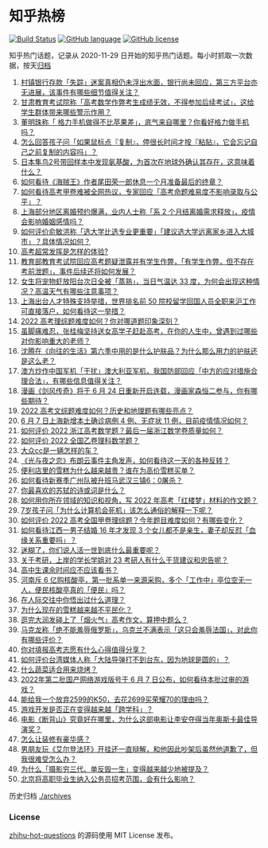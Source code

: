 # 知乎热榜
[![Build Status](https://github.com/ToWeLong/zhihu-hot-questions/workflows/CI/badge.svg)](https://github.com/ToWeLong/zhihu-hot-questions/actions)
[![GitHub language](https://img.shields.io/badge/language-golang-orange.svg)](https://golang.org/)
[![GitHub license](https://img.shields.io/github/license/ToWeLong/zhihu-hot-questions)](https://github.com/ToWeLong/zhihu-hot-questions/blob/main/LICENSE)

知乎热门话题，记录从 2020-11-29 日开始的知乎热门话题。每小时抓取一次数据，按天[归档](./archives)

<!-- BEGIN -->

1. [村镇银行存款「失踪」迷案真相仍未浮出水面，银行尚未回应，第三方平台亦无进展，该事件有哪些细节值得关注？](https://www.zhihu.com/question/536348676)
1. [甘肃教育考试院称「高考数学作弊考生成绩无效，不得参加后续考试」，这给学生群体带来哪些警示作用？](https://www.zhihu.com/question/536638712)
1. [董明珠称「 格力手机做得不比苹果差」，底气来自哪里？你看好格力做手机吗？](https://www.zhihu.com/question/536521069)
1. [怎么回答孩子问「如果鼠标点『复制』，停很长时间才按『粘贴』，它会忘记自己之前复制的内容吗」？](https://www.zhihu.com/question/534527194)
1. [日本隼鸟2号带回样本中发现氨基酸，为首次在地球外确认其存在，这意味着什么？](https://www.zhihu.com/question/536312683)
1. [如何看待《海贼王》作者尾田荣一郎休息一个月准备最后的终章？](https://www.zhihu.com/question/536540105)
1. [如何看待高考甲卷难被全网热议，专家回应「高考命题难易度不影响录取与公平」？](https://www.zhihu.com/question/536557736)
1. [上海部分地区离婚预约爆满，业内人士称「系 2 个月结离婚需求释放」，疫情会影响婚姻感情吗？](https://www.zhihu.com/question/536642108)
1. [如何评价俞敏洪称「选大学比选专业更重要」「建议选大学远离家乡进入大城市」？具体情况如何？](https://www.zhihu.com/question/536504964)
1. [高考超常发挥是怎样的体验?](https://www.zhihu.com/question/33558161)
1. [教育部教育考试院回应高考题疑泄露并有学生作弊，「有学生作弊，但不存在考前泄题」，事件后续还将如何发展？](https://www.zhihu.com/question/536621206)
1. [女生将宠物虾放阳台次日全被「蒸熟」，当日气温达 33 度，为何会出现这种情况？高温天气有哪些注意事项？](https://www.zhihu.com/question/536137673)
1. [上海出台人才特殊支持举措，世界排名前 50 院校留学回国人员全职来沪工作可直接落户，如何看待这一举措？](https://www.zhihu.com/question/536546752)
1. [2022 高考理综题难度如何？你对哪道题印象深刻？](https://www.zhihu.com/question/536628132)
1. [虽脚痛难忍，张桂梅坚持送女高学子赶赴高考，在你的人生中，曾遇到过哪些对你影响重大的老师？](https://www.zhihu.com/question/536516650)
1. [沈腾在《向往的生活》第六季中用的是什么护肤品？为什么那么用力的护肤还是这么老？](https://www.zhihu.com/question/536285606)
1. [澳方炒作中国军机「干扰」澳大利亚军机，我国防部回应「中方的应对措施合理合法」，有哪些信息值得关注？](https://www.zhihu.com/question/536487374)
1. [漫画《剑风传奇》将于 6 月 24 日重新开启连载，漫画家森恒二参与，你有哪些期待？](https://www.zhihu.com/question/536482585)
1. [2022 高考文综题难度如何？历史和地理题有哪些亮点？](https://www.zhihu.com/question/536628172)
1. [6 月 7 日上海新增本土确诊病例 4 例、无症状 11 例，目前疫情情况如何？](https://www.zhihu.com/question/536622160)
1. [如何评价 2022 浙江高考数学题？最后一届浙江数学卷质量如何？](https://www.zhihu.com/question/536520226)
1. [如何评价 2022 全国乙卷理科数学题？](https://www.zhihu.com/question/536525357)
1. [大众cc是一辆怎样的车？](https://www.zhihu.com/question/38400762)
1. [《光与夜之恋》布朗云事件主角发声，如何看待这一天的各种反转？](https://www.zhihu.com/question/536371695)
1. [便利店里的雪糕为什么越来越贵？谁在为高价雪糕买单？](https://www.zhihu.com/question/536635430)
1. [如何看待新赛季广州队被升班马武汉三镇6：0屠杀？](https://www.zhihu.com/question/536529331)
1. [你最喜欢的苏轼的诗或词是什么？](https://www.zhihu.com/question/390635864)
1. [如何用你所在领域的知识和视角，写 2022 年高考「红楼梦」材料的作文题？](https://www.zhihu.com/question/536624897)
1. [7岁孩子问「为什么计算机会死机」该怎么通俗的解释一下呢？](https://www.zhihu.com/question/534864127)
1. [如何评价 2022 高考全国甲卷理综题？今年题目难度如何？有哪些变化？](https://www.zhihu.com/question/536505698)
1. [如何看待江西一男子结婚 16 年才发现 3 个女儿都不是亲生，妻子却反怼「血缘关系重要吗」？](https://www.zhihu.com/question/536510479)
1. [迷糊了，你们说人活一世到底什么最重要呢？](https://www.zhihu.com/question/536472620)
1. [关于考研，上岸的学长学姐对 23 考研人有什么干货建议和忠告呢？](https://www.zhihu.com/question/529956347)
1. [高中生课余时间应不应该看书？](https://www.zhihu.com/question/536489229)
1. [河南斥 6 亿购核酸亭，第一批系单一来源采购，多个「工作中」亭位空无一人，便民核酸亭真的「便民」吗？](https://www.zhihu.com/question/536515285)
1. [在人际交往中你悟出过什么道理？](https://www.zhihu.com/question/35471739)
1. [为什么现在的雪糕越来越不平民化？](https://www.zhihu.com/question/518689051)
1. [逛完大润发碰上了「烟火气」高考作文，算押中题么？](https://www.zhihu.com/question/536522580)
1. [马克龙称「绝不能羞辱俄罗斯」，乌克兰不满表示「这只会羞辱法国」，对此你有哪些评价？](https://www.zhihu.com/question/536313160)
1. [你对填报高考志愿有什么心得值得分享？](https://www.zhihu.com/question/19651181)
1. [如何评价台湾媒体人称「大陆导弹打不到台东，因为地球是圆的」？](https://www.zhihu.com/question/536465268)
1. [什么蔬菜适合用来烧烤？](https://www.zhihu.com/question/358284428)
1. [2022年第二批国产网络游戏版号于 6 月 7 日公布，如何看待本批过审的游戏？](https://www.zhihu.com/question/536542432)
1. [能给我一个放弃2599的K50，去花2699买荣耀70的理由吗？](https://www.zhihu.com/question/535432045)
1. [游戏开发是否正在变得越来越「跨学科」？](https://www.zhihu.com/question/534519632)
1. [电影《断背山》究竟好在哪里，为什么这部电影让李安夺得当年奥斯卡最佳导演奖？](https://www.zhihu.com/question/374479541)
1. [怎么让装修有豪华感？](https://www.zhihu.com/question/26304087)
1. [男朋友玩《艾尔登法环》开挂还一直辩解，和他因此吵架后虽然他道歉了，但我很难受怎么办？](https://www.zhihu.com/question/522256458)
1. [为什么「摄影穷三代、单反毁一生」变得越来越少地被提及？](https://www.zhihu.com/question/536149139)
1. [北京将高职毕业生纳入公务员招考范围，会有什么影响？](https://www.zhihu.com/question/536367136)

<!-- END -->

历史归档 [./archives](./archives)


### License
[zhihu-hot-questions](https://github.com/towelong/zhihu-hot-questions) 的源码使用 MIT License 发布。